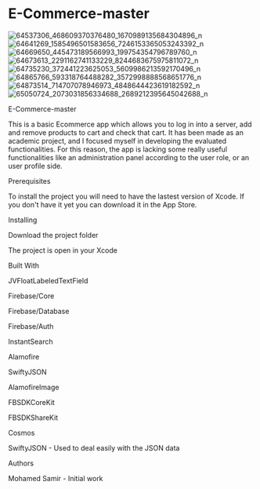 # E-Commerce-master

![64537306_468609370376480_1670989135684304896_n](https://user-images.githubusercontent.com/53972048/67865218-9f877480-fb2f-11e9-88e2-a97ed055d6ad.png)
![64641269_1585496501583656_7246153365053243392_n](https://user-images.githubusercontent.com/53972048/67865220-9f877480-fb2f-11e9-9309-b26d1d6ec754.png)
![64669650_445473189566993_199754354796789760_n](https://user-images.githubusercontent.com/53972048/67865222-9f877480-fb2f-11e9-866c-4ebdd66ab226.png)
![64673613_2291162741133229_8244683675975811072_n](https://user-images.githubusercontent.com/53972048/67865224-a0200b00-fb2f-11e9-9f02-6f665fd596c3.png)
![64735230_372441223625053_5609986213592170496_n](https://user-images.githubusercontent.com/53972048/67865225-a0200b00-fb2f-11e9-8d04-c5f0c369dbdd.png)
![64865766_593318764488282_3572998888568651776_n](https://user-images.githubusercontent.com/53972048/67865227-a0b8a180-fb2f-11e9-8ef5-bbc614c89bc9.png)
![64873514_714707078946973_4848644423619182592_n](https://user-images.githubusercontent.com/53972048/67865231-a0b8a180-fb2f-11e9-84d8-d3d355da9786.png)
![65050724_2073031856334688_2689212395645042688_n](https://user-images.githubusercontent.com/53972048/67865235-a2826500-fb2f-11e9-8564-767c98ea167d.png)


E-Commerce-master

This is a basic Ecommerce app which allows you to log in into a server, add and remove products to cart and check that cart. It has been made as an academic project, and I focused myself in developing the evaluated functionalities. For this reason, the app is lacking some really useful functionalities like an administration panel according to the user role, or an user profile side.


Prerequisites

To install the project you will need to have the lastest version of Xcode. If you don't have it yet you can download it in the App Store.

Installing

Download the project folder

The project is open in your Xcode

Built With

JVFloatLabeledTextField

Firebase/Core

Firebase/Database

Firebase/Auth

InstantSearch

Alamofire

SwiftyJSON

AlamofireImage

FBSDKCoreKit

FBSDKShareKit

Cosmos


SwiftyJSON - Used to deal easily with the JSON data


Authors

Mohamed Samir - Initial work
